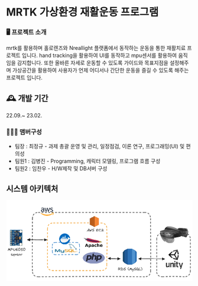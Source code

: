 



# MRTK 가상환경 재활운동 프로그램
### 🖥️ 프로젝트 소개
mrtk를 활용하며 홀로렌즈와 Nreallight 플랫폼에서 동작하는 운동을 통한 재활치료 
프로젝트 입니다. hand tracking을 활용하여 UI를 동작하고 mpu센서를 활용하여 
움직임을 감지합니다.  또한 올바른 자세로 운동할 수 있도록 가이드와 목표지점을 
설정해주며 가상공간을 활용하여 사용자가 언제 어디서나 간단한 운동을 즐길 수 있도록 
해주는 프로젝트 입니다. 
<br>

## 🕰️ 개발 기간
22.09.~ 23.02.

### 🧑‍🤝‍🧑 맴버구성
 - 팀장  : 최정규 - 과제 총괄 운영 및 관리, 일정점검, 이론 연구,  프로그래밍(UI) 및 편의성
 - 팀원1 : 김병진 - Programming, 캐릭터 모델링, 프로그램 흐름 구성
 - 팀원2 : 임찬우 - H/W제작 및 DB서버 구성

## 시스템 아키텍처

<img src = "https://github.com/kevinbj0/image/blob/main/%ED%99%80%EB%A1%9C%EB%A0%8C%EC%A6%88%EC%95%84%ED%82%A4%ED%85%8D%EC%B2%98.png?raw=true">


